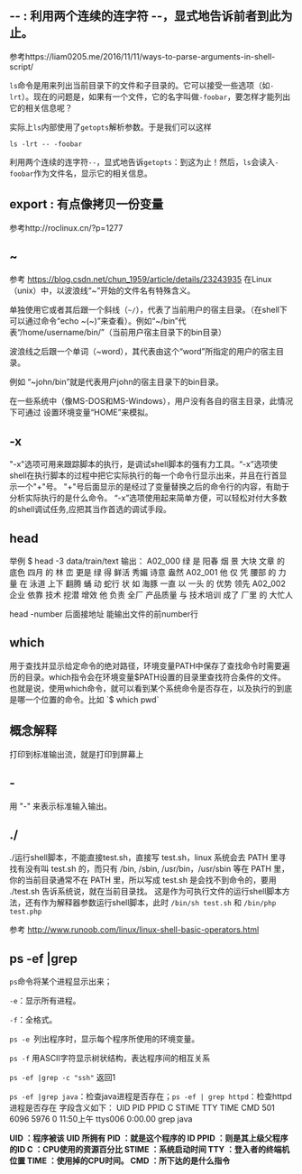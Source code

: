 ## -- : 利用两个连续的连字符 --，显式地告诉前者到此为止。
  
参考https://liam0205.me/2016/11/11/ways-to-parse-arguments-in-shell-script/
  
`ls`命令是用来列出当前目录下的文件和子目录的。它可以接受一些选项（如`-lrt`）。现在的问题是，如果有一个文件，它的名字叫做`-foobar`，要怎样才能列出它的相关信息呢？

实际上`ls`内部使用了`getopts`解析参数。于是我们可以这样

    ls -lrt -- -foobar
    
利用两个连续的连字符`--`，显式地告诉`getopts`：到这为止！然后，`ls`会读入`-foobar`作为文件名，显示它的相关信息。

## export : 有点像拷贝一份变量
参考http://roclinux.cn/?p=1277


## ~
参考 https://blog.csdn.net/chun_1959/article/details/23243935
在Linux（unix）中，以波浪线“~”开始的文件名有特殊含义。

单独使用它或者其后跟一个斜线（`~/`），代表了当前用户的宿主目录。（在shell下可以通过命令“echo ~(~\)”来查看）。例如“~/bin”代表“/home/username/bin/”（当前用户宿主目录下的bin目录）


波浪线之后跟一个单词（~word），其代表由这个“word”所指定的用户的宿主目录。

例如
“~john/bin”就是代表用户john的宿主目录下的bin目录。


在一些系统中（像MS-DOS和MS-Windows），用户没有各自的宿主目录，此情况下可通过
设置环境变量“HOME”来模拟。

## -x
"-x"选项可用来跟踪脚本的执行，是调试shell脚本的强有力工具。“-x”选项使shell在执行脚本的过程中把它实际执行的每一个命令行显示出来，并且在行首显示一个"+"号。 "+"号后面显示的是经过了变量替换之后的命令行的内容，有助于分析实际执行的是什么命令。 “-x”选项使用起来简单方便，可以轻松对付大多数的shell调试任务,应把其当作首选的调试手段。


## head 
举例
    $ head -3 data/train/text
输出：
A02_000 绿 是 阳春 烟 景 大块 文章 的 底色 四月 的 林 峦 更是 绿 得 鲜活 秀媚 诗意 盎然
A02_001 他 仅 凭 腰部 的 力量 在 泳道 上下 翻腾 蛹 动 蛇行 状 如 海豚 一直 以 一头 的 优势 领先
A02_002 企业 依靠 技术 挖潜 增效 他 负责 全厂 产品质量 与 技术培训 成了 厂里 的 大忙人

head -number 后面接地址 能输出文件的前number行

## which
用于查找并显示给定命令的绝对路径，环境变量PATH中保存了查找命令时需要遍历的目录。which指令会在环境变量$PATH设置的目录里查找符合条件的文件。也就是说，使用which命令，就可以看到某个系统命令是否存在，以及执行的到底是哪一个位置的命令。比如 `$ which pwd`

## 概念解释
打印到标准输出流，就是打印到屏幕上

## -
用 "-" 来表示标准输入输出。 


## ./
./运行shell脚本，不能直接test.sh，直接写 test.sh，linux 系统会去 PATH 里寻找有没有叫 test.sh 的，而只有 /bin, /sbin, /usr/bin，/usr/sbin 等在 PATH 里，你的当前目录通常不在 PATH 里，所以写成 test.sh 是会找不到命令的，要用 ./test.sh 告诉系统说，就在当前目录找。
这是作为可执行文件的运行shell脚本方法，还有作为解释器参数运行shell脚本，此时 `/bin/sh test.sh`  和 `/bin/php test.php`

参考 http://www.runoob.com/linux/linux-shell-basic-operators.html

## ps -ef |grep 
`ps`命令将某个进程显示出来；

`-e`：显示所有进程。

`-f`：全格式。

`ps -e `列出程序时，显示每个程序所使用的环境变量。

`ps -f` 用ASCII字符显示树状结构，表达程序间的相互关系

`ps -ef |grep -c "ssh"` 返回1

`ps -ef |grep java`：检查java进程是否存在；`ps -ef | grep httpd`：检查httpd进程是否存在
字段含义如下：
UID       PID       PPID      C     STIME    TTY       TIME         CMD
501       6096      5976      0     11:50上午 ttys006    0:00.00    grep java

  **UID      ：程序被该 UID 所拥有
    PID      ：就是这个程序的 ID 
    PPID    ：则是其上级父程序的ID
    C          ：CPU使用的资源百分比
    STIME ：系统启动时间
    TTY     ：登入者的终端机位置
    TIME   ：使用掉的CPU时间。
    CMD   ：所下达的是什么指令**
